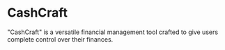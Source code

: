 # CashCraft
"CashCraft" is a versatile financial management tool crafted to give users complete control over their finances.
